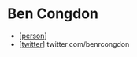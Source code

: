 # Ben Congdon

- [[person]]
- [[twitter]] twitter.com/benrcongdon


[//begin]: # "Autogenerated link references for markdown compatibility"
[person]: person "Person"
[twitter]: twitter "Twitter"
[//end]: # "Autogenerated link references"